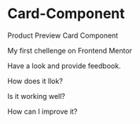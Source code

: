 # Card-Component

<p>Product Preview Card Component</p>
<p>My first chellenge on Frontend Mentor</p>
<p>Have a look and provide feedbook.</p>
<p>How does it llok?</p>
<p>Is it working well?</p>
<p>How can I improve it?</p>
